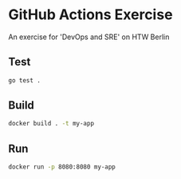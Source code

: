 # GitHub Actions Exercise

An exercise for 'DevOps and SRE' on HTW Berlin

## Test

```bash
go test .
```

## Build

```bash
docker build . -t my-app
```

## Run

```bash
docker run -p 8080:8080 my-app
```
